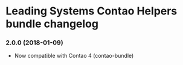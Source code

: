 Leading Systems Contao Helpers bundle changelog
===========================================

### 2.0.0 (2018-01-09)

 * Now compatible with Contao 4 (contao-bundle)